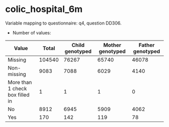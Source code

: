 # colic_hospital_6m
Variable mapping to questionnaire: q4, question DD306.
- Number of values:

| Value | Total | Child genotyped | Mother genotyped | Father genotyped |
| ----- | ----- | --------------- | ---------------- | ---------------- |
| Missing | 104540 | 76267 | 65740 | 46078 |
| Non-missing | 9083 | 7088 | 6029 | 4140 |
| More than 1 check box filled in | 1 | 1 | 1 |0 |
| No | 8912 | 6945 | 5909 |4062 |
| Yes | 170 | 142 | 119 |78 |




